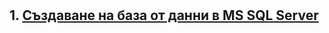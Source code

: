 # 
## 1. [Създаване на база от данни в MS SQL Server](https://github.com/vakovsky/11/blob/main/%D0%A1%D1%8A%D0%B7%D0%B4%D0%B0%D0%B2%D0%B0%D0%BD%D0%B5%20%D0%BD%D0%B0%20%D0%B1%D0%B0%D0%B7%D0%B0%20%D0%BE%D1%82%20%D0%B4%D0%B0%D0%BD%D0%BD%D0%B8%20%D0%B2%20MS.docx?raw=true)

